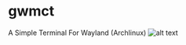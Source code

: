 # gwmct
A Simple Terminal For Wayland (Archlinux)
![alt text](https://github.com/[0xEcoder]/[gwmct]/[main]/image.jpg?raw=true)
